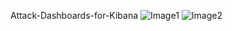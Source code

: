 Attack-Dashboards-for-Kibana
![Image1]("https://github.com/attackjunkee/Attack-Dashboards-for-Kibana/blob/master/image3.png")
![Image2](https://github.com/attackjunkee/Attack-Dashboards-for-Kibana/blob/master/image2.jpg)
